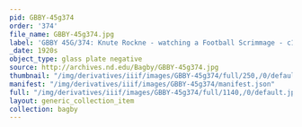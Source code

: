 ```yaml
---
pid: GBBY-45g374
order: '374'
file_name: GBBY-45g374.jpg
label: 'GBBY 45G/374: Knute Rockne - watching a Football Scrimmage - c1920s'
_date: 1920s
object_type: glass plate negative
source: http://archives.nd.edu/Bagby/GBBY-45g374.jpg
thumbnail: "/img/derivatives/iiif/images/GBBY-45g374/full/250,/0/default.jpg"
manifest: "/img/derivatives/iiif/images/GBBY-45g374/manifest.json"
full: "/img/derivatives/iiif/images/GBBY-45g374/full/1140,/0/default.jpg"
layout: generic_collection_item
collection: bagby
---
```

